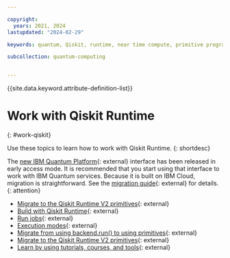 ```yaml
---

copyright:
  years: 2021, 2024
lastupdated: "2024-02-29"

keywords: quantum, Qiskit, runtime, near time compute, primitive programs

subcollection: quantum-computing


---
```



{{site.data.keyword.attribute-definition-list}}

# Work with Qiskit Runtime
{: #work-qiskit}

Use these topics to learn how to work with Qiskit Runtime.
{: shortdesc}

The [new IBM Quantum Platform](https://quantum.cloud.ibm.com/){: external} interface has been released in early access mode.  It is recommended that you start using that interface to work with IBM Quantum services. Because it is built on IBM Cloud, migration is straightforward.  See the [migration guide](https://quantum.cloud.ibm.com/docs/migration-guides/classic-iqp-to-cloud-iqp){: external} for details.
{: attention}

- [Migrate to the Qiskit Runtime V2 primitives](https://quantum.cloud.ibm.com/api/migration-guides/v2-primitives){: external}
- [Build with Qiskit Runtime](https://quantum.cloud.ibm.com/guides){: external}
- [Run jobs](https://quantum.cloud.ibm.com/guides){: external}
- [Execution modes](https://quantum.cloud.ibm.com/guides/execution-modes){: external}
- [Migrate from using backend.run() to using primitives](https://quantum.cloud.ibm.com/api/migration-guides/qiskit-runtime){: external}
- [Migrate to the Qiskit Runtime V2 primitives](https://quantum.cloud.ibm.com/api/migration-guides/v2-primitives){: external}
- [Learn by using tutorials, courses, and tools](https://learning.quantum.ibm.com){: external}
